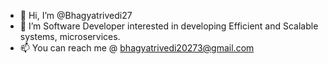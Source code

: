 - 👋 Hi, I’m @Bhagyatrivedi27
- 👀 I’m Software Developer interested in developing Efficient and Scalable systems, microservices.
- 📫 You can reach me @ bhagyatrivedi20273@gmail.com

<!---
Bhagyatrivedi27/Bhagyatrivedi27 is a ✨ special ✨ repository because its `README.md` (this file) appears on your GitHub profile.
You can click the Preview link to take a look at your changes.
--->
